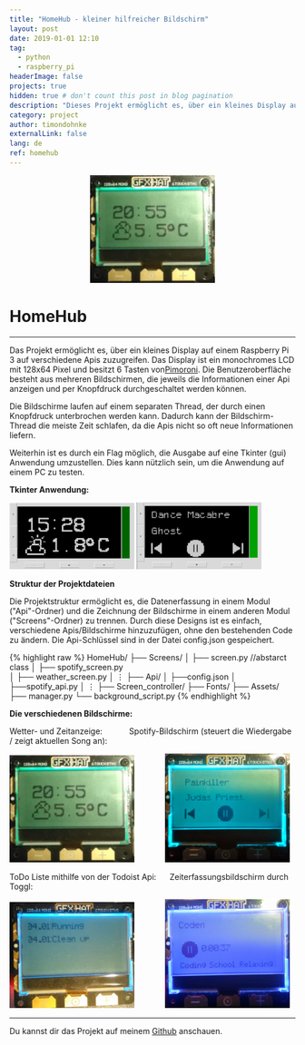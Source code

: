 ```yaml
---
title: "HomeHub - kleiner hilfreicher Bildschirm"
layout: post
date: 2019-01-01 12:10
tag:
  - python
  - raspberry_pi
headerImage: false
projects: true
hidden: true # don't count this post in blog pagination
description: "Dieses Projekt ermöglicht es, über ein kleines Display auf einem Raspberry Pi 3 auf verschiedene Apis zuzugreifen."
category: project
author: timondohnke
externalLink: false
lang: de
ref: homehub
---
```


 <p style="text-align: center"><img src="/assets/images/project_homehub/timefinal.jpg" width="220" />
</p>

# HomeHub
---

Das Projekt ermöglicht es, über ein kleines Display auf einem Raspberry Pi 3 auf verschiedene Apis zuzugreifen. Das Display ist ein monochromes LCD mit 128x64 Pixel und besitzt 6 Tasten von[Pimoroni](https://shop.pimoroni.com/products/gfx-hat). Die Benutzeroberfläche besteht aus mehreren Bildschirmen, die jeweils die Informationen einer Api anzeigen und per Knopfdruck durchgeschaltet werden können.

Die Bildschirme laufen auf einem separaten Thread, der durch einen Knopfdruck unterbrochen werden kann. Dadurch kann der Bildschirm-Thread die meiste Zeit schlafen, da die Apis nicht so oft neue Informationen liefern.

Weiterhin ist es durch ein Flag möglich, die Ausgabe auf eine Tkinter (gui) Anwendung umzustellen. Dies kann nützlich sein, um die Anwendung auf einem PC zu testen.

**Tkinter Anwendung:**
   <p float="left">
      <img src="/assets/images/project_homehub/gui_time.png" width="220" />
      <img src="/assets/images/project_homehub/gui_spotify.png" width="220" /> 
    </p>


**Struktur der Projektdateien**

Die Projektstruktur ermöglicht es, die Datenerfassung in einem Modul ("Api"-Ordner) und die Zeichnung der Bildschirme in einem anderen Modul ("Screens"-Ordner) zu trennen. Durch diese Designs ist es einfach, verschiedene Apis/Bildschirme hinzuzufügen, ohne den bestehenden Code zu ändern. Die Api-Schlüssel sind in der Datei config.json gespeichert.


{% highlight raw %}
HomeHub/
├── Screens/
│   ├── screen.py //abstarct class 
│   ├── spotify_screen.py  
│   ├── weather_screen.py
│   		⋮
├── Api/
│   ├──config.json
│   ├──spotify_api.py
│   	 	⋮
├── Screen_controller/
├── Fonts/
├── Assets/
├── manager.py
└── background_script.py
{% endhighlight %}

**Die verschiedenen Bildschirme:**

 <p>Wetter- und Zeitanzeige:  &nbsp; &nbsp;&nbsp; &nbsp; &nbsp; &nbsp; Spotify-Bildschirm (steuert die Wiedergabe / zeigt aktuellen Song an):
 </p>

   <p float="left">
        <img src="/assets/images/project_homehub/timefinal.jpg" width="220" />
        <img style="margin-left: 10%;" src="/assets/images/project_homehub/spotifyfinal.jpg" width="220" /> 
    </p>


  
  <p>ToDo Liste mithilfe von der Todoist Api:&nbsp; &nbsp; &nbsp; Zeiterfassungsbildschirm durch Toggl:
 </p>

   <p float="left">
        <img src="/assets/images/project_homehub/todoistfinal.jpg" width="220" />
        <img style="margin-left: 10%;" src="/assets/images/project_homehub/togglfinal.jpg" width="220" /> 
    </p>

---

Du kannst dir das Projekt auf meinem [Github](https://github.com/Fluctuz/HomeHub) anschauen.